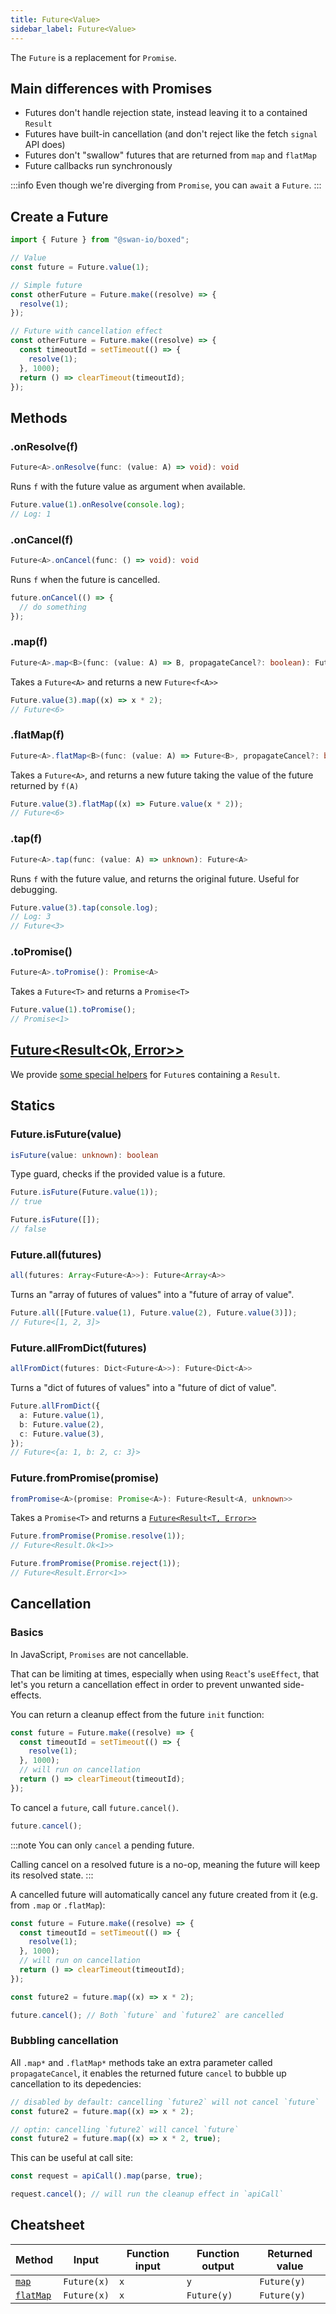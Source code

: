 ```yaml
---
title: Future<Value>
sidebar_label: Future<Value>
---
```


The `Future` is a replacement for `Promise`.

## Main differences with Promises

- Futures don't handle rejection state, instead leaving it to a contained `Result`
- Futures have built-in cancellation (and don't reject like the fetch `signal` API does)
- Futures don't "swallow" futures that are returned from `map` and `flatMap`
- Future callbacks run synchronously

:::info
Even though we're diverging from `Promise`, you can `await` a `Future`.
:::

## Create a Future

```ts title="Examples"
import { Future } from "@swan-io/boxed";

// Value
const future = Future.value(1);

// Simple future
const otherFuture = Future.make((resolve) => {
  resolve(1);
});

// Future with cancellation effect
const otherFuture = Future.make((resolve) => {
  const timeoutId = setTimeout(() => {
    resolve(1);
  }, 1000);
  return () => clearTimeout(timeoutId);
});
```

## Methods

### .onResolve(f)

```ts
Future<A>.onResolve(func: (value: A) => void): void
```

Runs `f` with the future value as argument when available.

```ts title="Examples"
Future.value(1).onResolve(console.log);
// Log: 1
```

### .onCancel(f)

```ts
Future<A>.onCancel(func: () => void): void
```

Runs `f` when the future is cancelled.

```ts title="Examples"
future.onCancel(() => {
  // do something
});
```

### .map(f)

```ts
Future<A>.map<B>(func: (value: A) => B, propagateCancel?: boolean): Future<B>
```

Takes a `Future<A>` and returns a new `Future<f<A>>`

```ts title="Examples"
Future.value(3).map((x) => x * 2);
// Future<6>
```

### .flatMap(f)

```ts
Future<A>.flatMap<B>(func: (value: A) => Future<B>, propagateCancel?: boolean): Future<B>
```

Takes a `Future<A>`, and returns a new future taking the value of the future returned by `f(A)`

```ts title="Examples"
Future.value(3).flatMap((x) => Future.value(x * 2));
// Future<6>
```

### .tap(f)

```ts
Future<A>.tap(func: (value: A) => unknown): Future<A>
```

Runs `f` with the future value, and returns the original future. Useful for debugging.

```ts title="Examples"
Future.value(3).tap(console.log);
// Log: 3
// Future<3>
```

### .toPromise()

```ts
Future<A>.toPromise(): Promise<A>
```

Takes a `Future<T>` and returns a `Promise<T>`

```ts title="Examples"
Future.value(1).toPromise();
// Promise<1>
```

## [Future<Result<Ok, Error>>](/future-result)

We provide [some special helpers](/future-result) for `Future`s containing a `Result`.

## Statics

### Future.isFuture(value)

```ts
isFuture(value: unknown): boolean
```

Type guard, checks if the provided value is a future.

```ts title="Examples"
Future.isFuture(Future.value(1));
// true

Future.isFuture([]);
// false
```

### Future.all(futures)

```ts
all(futures: Array<Future<A>>): Future<Array<A>>
```

Turns an "array of futures of values" into a "future of array of value".

```ts title="Examples"
Future.all([Future.value(1), Future.value(2), Future.value(3)]);
// Future<[1, 2, 3]>
```

### Future.allFromDict(futures)

```ts
allFromDict(futures: Dict<Future<A>>): Future<Dict<A>>
```

Turns a "dict of futures of values" into a "future of dict of value".

```ts title="Examples"
Future.allFromDict({
  a: Future.value(1),
  b: Future.value(2),
  c: Future.value(3),
});
// Future<{a: 1, b: 2, c: 3}>
```

### Future.fromPromise(promise)

```ts
fromPromise<A>(promise: Promise<A>): Future<Result<A, unknown>>
```

Takes a `Promise<T>` and returns a [`Future<Result<T, Error>>`](/future-result)

```ts title="Examples"
Future.fromPromise(Promise.resolve(1));
// Future<Result.Ok<1>>

Future.fromPromise(Promise.reject(1));
// Future<Result.Error<1>>
```

## Cancellation

### Basics

In JavaScript, `Promises` are not cancellable.

That can be limiting at times, especially when using `React`'s `useEffect`, that let's you return a cancellation effect in order to prevent unwanted side-effects.

You can return a cleanup effect from the future `init` function:

```ts
const future = Future.make((resolve) => {
  const timeoutId = setTimeout(() => {
    resolve(1);
  }, 1000);
  // will run on cancellation
  return () => clearTimeout(timeoutId);
});
```

To cancel a `future`, call `future.cancel()`.

```ts
future.cancel();
```

:::note
You can only `cancel` a pending future.

Calling cancel on a resolved future is a no-op, meaning the future will keep its resolved state.
:::

A cancelled future will automatically cancel any future created from it (e.g. from `.map` or `.flatMap`):

```ts
const future = Future.make((resolve) => {
  const timeoutId = setTimeout(() => {
    resolve(1);
  }, 1000);
  // will run on cancellation
  return () => clearTimeout(timeoutId);
});

const future2 = future.map((x) => x * 2);

future.cancel(); // Both `future` and `future2` are cancelled
```

### Bubbling cancellation

All `.map*` and `.flatMap*` methods take an extra parameter called `propagateCancel`, it enables the returned future `cancel` to bubble up cancellation to its depedencies:

```ts
// disabled by default: cancelling `future2` will not cancel `future`
const future2 = future.map((x) => x * 2);

// optin: cancelling `future2` will cancel `future`
const future2 = future.map((x) => x * 2, true);
```

This can be useful at call site:

```ts
const request = apiCall().map(parse, true);

request.cancel(); // will run the cleanup effect in `apiCall`
```

## Cheatsheet

| Method                 | Input       | Function input | Function output | Returned value |
| ---------------------- | ----------- | -------------- | --------------- | -------------- |
| [`map`](#mapf)         | `Future(x)` | `x`            | `y`             | `Future(y)`    |
| [`flatMap`](#flatmapf) | `Future(x)` | `x`            | `Future(y)`     | `Future(y)`    |
